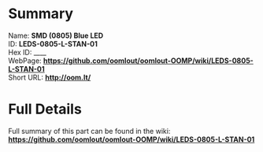 
Summary
=================
  
Name: __SMD (0805) Blue LED__    
ID: __LEDS-0805-L-STAN-01__   
Hex ID: ____   
WebPage: __https://github.com/oomlout/oomlout-OOMP/wiki/LEDS-0805-L-STAN-01__   
Short URL: __http://oom.lt/__   

Full Details
==========================
Full summary of this part can be found in the wiki:   
__https://github.com/oomlout/oomlout-OOMP/wiki/LEDS-0805-L-STAN-01__    

